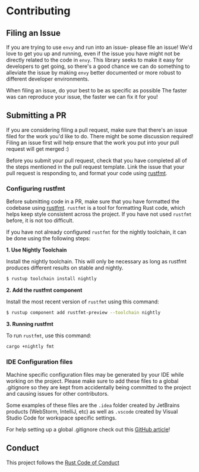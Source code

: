 # Contributing

## Filing an Issue

If you are trying to use `envy` and run into an issue- please file an
issue! We'd love to get you up and running, even if the issue you have might
not be directly related to the code in `envy`. This library seeks to make
it easy for developers to get going, so there's a good chance we can do
something to alleviate the issue by making `envy` better documented or
more robust to different developer environments.

When filing an issue, do your best to be as specific as possible
 The faster was can reproduce your issue, the faster we
can fix it for you!

## Submitting a PR

If you are considering filing a pull request, make sure that there's an issue
filed for the work you'd like to do. There might be some discussion required!
Filing an issue first will help ensure that the work you put into your pull
request will get merged :)

Before you submit your pull request, check that you have completed all of the
steps mentioned in the pull request template. Link the issue that your pull
request is responding to, and format your code using [rustfmt][rustfmt].

### Configuring rustfmt

Before submitting code in a PR, make sure that you have formatted the codebase
using [rustfmt][rustfmt]. `rustfmt` is a tool for formatting Rust code, which
helps keep style consistent across the project. If you have not used `rustfmt`
before, it is not too difficult.

If you have not already configured `rustfmt` for the
nightly toolchain, it can be done using the following steps:

**1. Use Nightly Toolchain**

Install the nightly toolchain. This will only be necessary as long as rustfmt produces different results on stable and nightly.

```sh
$ rustup toolchain install nightly
```

**2. Add the rustfmt component**

Install the most recent version of `rustfmt` using this command:

```sh
$ rustup component add rustfmt-preview --toolchain nightly
```

**3. Running rustfmt**

To run `rustfmt`, use this command:

```sh
cargo +nightly fmt
```

[rustfmt]: https://github.com/rust-lang-nursery/rustfmt

### IDE Configuration files
Machine specific configuration files may be generated by your IDE while working on the project. Please make sure to add these files to a global .gitignore so they are kept from accidentally being committed to the project and causing issues for other contributors.

Some examples of these files are the `.idea` folder created by JetBrains products (WebStorm, IntelliJ, etc) as well as `.vscode` created by Visual Studio Code for workspace specific settings.

For help setting up a global .gitignore check out this [GitHub article]!

[GitHub article]: https://help.github.com/articles/ignoring-files/#create-a-global-gitignore

## Conduct

This project follows the [Rust Code of Conduct](https://www.rust-lang.org/en-US/conduct.html)